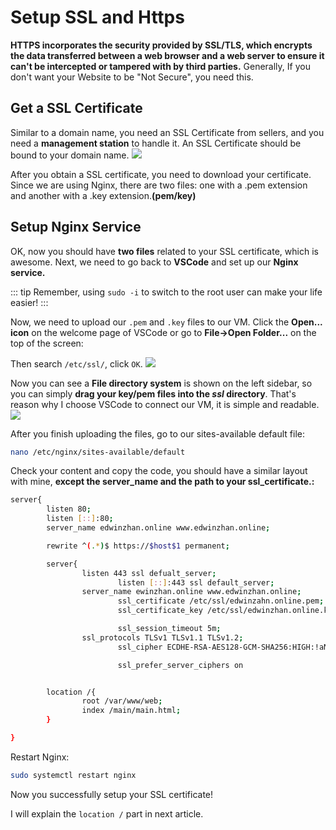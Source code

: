 # Setup SSL and Https
**HTTPS incorporates the security provided by SSL/TLS, which encrypts the data transferred between a web browser and a web server to ensure it can't be intercepted or tampered with by third parties.**
Generally, If you don't want your Website to be "Not Secure", you need this.

## Get a SSL Certificate
Similar to a domain name, you need an SSL Certificate from sellers, and you need a **management station** to handle it. An SSL Certificate should be bound to your domain name.
<img src = "./image/ssl-seller.png"/>

After you obtain a SSL certificate, you need to download your certificate. Since we are using Nginx, there are two files: one with a .pem extension and another with a .key extension.**(pem/key)**

## Setup Nginx Service
OK, now you should have **two files** related to your SSL certificate, which is awesome. Next, we need to go back to **VSCode** and set up our **Nginx service.**

::: tip
Remember, using `sudo -i` to switch to the root user can make your life easier!
:::

Now, we need to upload our `.pem` and `.key` files to our VM. Click the **Open... icon** on the welcome page of VSCode or go to **File->Open Folder...** on the top of the screen:

Then search `/etc/ssl/`, click `OK`.
<img src = "/image/search-ssl.png"/>

Now you can see a **File directory system** is shown on the left sidebar, so you can simply **drag your key/pem files into the *ssl* directory**. That's reason why I choose VSCode to connect our VM, it is simple and readable.
<img src = "/image/ssl-drag.png"/>

After you finish uploading the files, go to our sites-available default file:
```bash
nano /etc/nginx/sites-available/default
```

Check your content and copy the code,  you should have a similar layout with mine, **except the server_name and the path to your ssl_certificate.:**
```bash
server{
        listen 80;
        listen [::]:80;
        server_name edwinzhan.online www.edwinzhan.online;

        rewrite ^(.*)$ https://$host$1 permanent;

        server{
                listen 443 ssl defualt_server;
                        listen [::]:443 ssl default_server;
                server_name ewinzhan.online www.edwinzhan.online;
                        ssl_certificate /etc/ssl/edwinzahn.online.pem;
                        ssl_certificate_key /etc/ssl/edwinzhan.online.key;

                        ssl_session_timeout 5m;
                ssl_protocols TLSv1 TLSv1.1 TLSv1.2;
                        ssl_cipher ECDHE-RSA-AES128-GCM-SHA256:HIGH:!aNULL:!MD5:!RC4:!DHE;

                        ssl_prefer_server_ciphers on


        location /{
                root /var/www/web;
                index /main/main.html;
        }

} 
```
Restart Nginx:
```bash
sudo systemctl restart nginx
```

Now you successfully setup your SSL certificate!

I will explain the `location /` part in next article.


